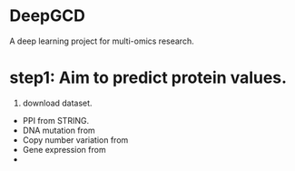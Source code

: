 # DeepGCD
A deep learning project for multi-omics research.

# step1: Aim to predict protein values.

1. download dataset.

- PPI from STRING.
- DNA mutation from
- Copy number variation from 
- Gene expression from
- 